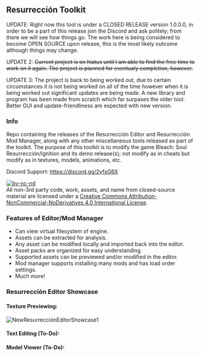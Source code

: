 ## Resurrección Toolkit

UPDATE: Right now this tool is under a CLOSED RELEASE version 1.0.0.0, in order to be a part of this release join the Discord and ask politely; from there we will see how things go. The work here is being considered to become OPEN SOURCE upon release, this is the most likely outcome although things may change.

UPDATE 2: ~~Current project is on hiatus until I am able to find the free time to work on it again. The project is planned for eventualy completion, however.~~

UPDATE 3: The project is back to being worked out, due to certain circumstances it is not being worked on all of the time however when it is being worked out significant updates are being made. A new library and program has been made from scratch which far surpases the older tool. Better GUI and update-friendliness are expected with new version.

### Info

Repo containing the releases of the Resurrección Editor and Resurrección Mod Manager, along with any other miscellaneous tools released as part of the toolkit. The purpose of this toolkit is to modify the game Bleach: Soul Resurrección/Ignition and its demo release(s); not modify as in cheats but modify as in textures, models, animations, etc.

Discord Support: https://discord.gg/2yfxG6X

[![by-nc-nd](https://licensebuttons.net/l/by-nc-nd/4.0/88x31.png)](https://creativecommons.org/licenses/by-nc-nd/4.0/)  
All non-3rd party code, work, assets, and name from closed-source material are licensed under a [Creative Commons Attribution-NonCommercial-NoDerivatives 4.0 International License](https://creativecommons.org/licenses/by-nc-nd/4.0/).

### Features of Editor/Mod Manager
 - Can view virtual filesystem of engine.
 - Assets can be extracted for analysis.
 - Any asset can be modified locally and imported back into the editor.
 - Asset packs are organized for easy understanding.
 - Supported assets can be previewed and/or modified in the editor.
 - Mod manager supports installing many mods and has load order settings.
 - Much more!

### Resurrección Editor Showcase
#### Texture Previewing:
![NewResurrecciónEditorShowcase1](https://i.imgur.com/1J3ST4U.png)

#### Text Editing (To-Do):

#### Model Viewer (To-Do):
